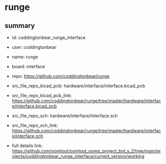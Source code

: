 # runge
 
## summary 
* id: coddingtonbear_runge_interface
* user: coddingtonbear
* name: runge
* board: interface
* repo: https://github.com/coddingtonbear/runge
* src_file_repo_kicad_pcb: hardware/interface/interface.kicad_pcb
* src_file_repo_kicad_pcb_link: https://github.com/coddingtonbear/runge/tree/master/hardware/interface/interface.kicad_pcb


* src_file_repo_sch: hardware/interface/interface.sch
* src_file_repo_sch_link: https://github.com/coddingtonbear/runge/tree/master/hardware/interface/interface.sch
* full details link: https://github.com/oomlout/oomlout_oomp_project_bot_v_2/tree/main/projects/coddingtonbear_runge_interface/current_version/working  






